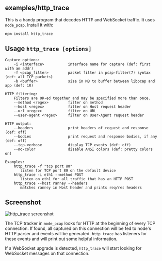 ## examples/http_trace

This is a handy program that decodes HTTP and WebSocket traffic.  It uses `node_pcap`.  Install it with:

    npm install http_trace

## Usage `http_trace [options]`

    Capture options:
        -i <interface>           interface name for capture (def: first with an addr)
        -f <pcap_filter>         packet filter in pcap-filter(7) syntax (def: all TCP packets)
        -b <buffer>              size in MB to buffer between libpcap and app (def: 10)

    HTTP filtering:
        Filters are OR-ed together and may be specified more than once.
        --method <regex>         filter on method
        --host <regex>           filter on Host request header
        --url <regex>            filter on URL
        --user-agent <regex>     filter on User-Agent request header

    HTTP output:
        --headers                print headers of request and response (def: off)
        --bodies                 print request and response bodies, if any (def: off)
        --tcp-verbose            display TCP events (def: off)
        --no-color               disable ANSI colors (def: pretty colors on)

    Examples:
        http_trace -f "tcp port 80"
           listen for TCP port 80 on the default device
        http_trace -i eth1 --method POST
           listen on eth1 for all traffic that has an HTTP POST
        http_trace --host ranney --headers
           matches ranney in Host header and prints req/res headers

## Screenshot

![http_trace screenshot](http://ranney.com/httptrace.jpg)


The TCP tracker in `node_pcap` looks for HTTP at the beginning of every TCP connection.
If found, all captured on this connection will be fed to node's HTTP parser and events will be generated.
`http_trace` has listeners for these events and will print out some helpful information.

If a WebSocket upgrade is detected, `http_trace` will start looking for WebSocket messages on that connection.
